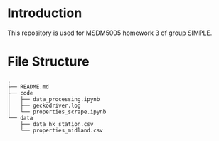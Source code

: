 # Introduction

This repository is used for MSDM5005 homework 3 of group SIMPLE.



# File Structure

```
.
├── README.md
├── code
│   ├── data_processing.ipynb
│   ├── geckodriver.log
│   └── properties_scrape.ipynb
└── data
    ├── data_hk_station.csv
    └── properties_midland.csv
```

